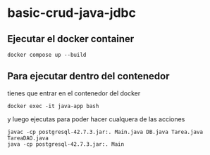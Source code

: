 # basic-crud-java-jdbc

## Ejecutar el docker container 
```
docker compose up --build
```

## Para ejecutar dentro del contenedor 

tienes que entrar en el contenedor del docker
```
docker exec -it java-app bash
```

y luego ejecutas para poder hacer cualquera de las acciones
```
javac -cp postgresql-42.7.3.jar:. Main.java DB.java Tarea.java TareaDAO.java
java -cp postgresql-42.7.3.jar:. Main
```
